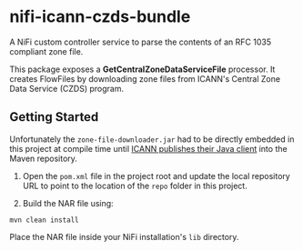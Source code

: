 # nifi-icann-czds-bundle
A NiFi custom controller service to parse the contents of an RFC 1035 compliant zone file.

This package exposes a **GetCentralZoneDataServiceFile** processor. It creates FlowFiles by downloading zone files from ICANN's Central Zone Data Service (CZDS) program.

## Getting Started

Unfortunately the `zone-file-downloader.jar` had to be directly embedded in this project at compile time until [ICANN publishes their Java client](https://github.com/icann/czds-api-client-java/issues/4) into the Maven repository. 

1. Open the `pom.xml` file in the project root and update the local repository URL to point to the location of the `repo` folder in this project.

2. Build the NAR file using:

```
mvn clean install
```

Place the NAR file inside your NiFi installation's `lib` directory.